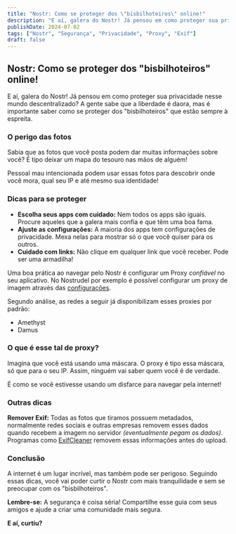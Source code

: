 ```yaml
---
title: "Nostr: Como se proteger dos \"bisbilhoteiros\" online!"
description: "E aí, galera do Nostr! Já pensou em como proteger sua privacidade nesse mundo descentralizado? A gente sabe que a liberdade é daora, mas é importante saber como se proteger dos \"bisbilhoteiros\" que estão sempre à espreita."
publishDate: 2024-07-02
tags: ["Nostr", "Segurança", "Privacidade", "Proxy", "Exif"]
draft: false
---
```


## Nostr: Como se proteger dos "bisbilhoteiros" online!

E aí, galera do Nostr! Já pensou em como proteger sua privacidade nesse mundo descentralizado? A gente sabe que a liberdade é daora, mas é importante saber como se proteger dos "bisbilhoteiros" que estão sempre à espreita.

### O perigo das fotos

Sabia que as fotos que você posta podem dar muitas informações sobre você? É tipo deixar um mapa do tesouro nas mãos de alguém!

Pessoal mau intencionada podem usar essas fotos para descobrir onde você mora, qual seu IP e até mesmo sua identidade!

### Dicas para se proteger

- **Escolha seus apps com cuidado:** Nem todos os apps são iguais. Procure aqueles que a galera mais confia e que têm uma boa fama.
- **Ajuste as configurações:** A maioria dos apps tem configurações de privacidade. Mexa nelas para mostrar só o que você quiser para os outros.
- **Cuidado com links:** Não clique em qualquer link que você receber. Pode ser uma armadilha!

Uma boa prática ao navegar pelo Nostr é configurar um Proxy *confiável* no seu aplicativo. No Nostrudel por exemplo é possível configurar um proxy de imagem através das [configurações](https://nostrudel.ninja/#/settings/performance).

Segundo análise, as redes a seguir já disponibilizam esses proxies por padrão:

- Amethyst
- Damus

### O que é esse tal de proxy?

Imagina que você está usando uma máscara. O proxy é tipo essa máscara, só que para o seu IP. Assim, ninguém vai saber quem você é de verdade.

É como se você estivesse usando um disfarce para navegar pela internet!

### Outras dicas

**Remover Exif:** Todas as fotos que tiramos possuem metadados, normalmente redes sociais e outras empresas removem esses dados quando recebem a imagem no servidor *(eventualmente pegam os dados)*. Programas como [ExifCleaner](https://exifcleaner.com/) removem essas informações antes do upload.

### Conclusão

A internet é um lugar incrível, mas também pode ser perigoso. Seguindo essas dicas, você vai poder curtir o Nostr com mais tranquilidade e sem se preocupar com os "bisbilhoteiros".

**Lembre-se:** A segurança é coisa séria! Compartilhe esse guia com seus amigos e ajude a criar uma comunidade mais segura.

**E aí, curtiu?**